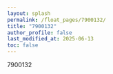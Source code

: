```yaml
---
layout: splash
permalink: /float_pages/7900132/
title: "7900132"
author_profile: false
last_modified_at: 2025-06-13
toc: false
---
```

 
7900132
